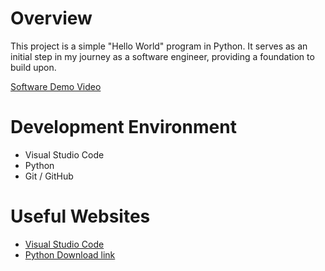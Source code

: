 # Overview
This project is a simple "Hello World" program in Python. It serves as an initial step in my journey as a software engineer, providing a foundation to build upon.

[Software Demo Video](http://youtube.link.goes.here)

# Development Environment
* Visual Studio Code
* Python
* Git / GitHub

# Useful Websites

* [Visual Studio Code](https://code.visualstudio.com/download)
* [Python Download link](https://www.python.org/downloads/)